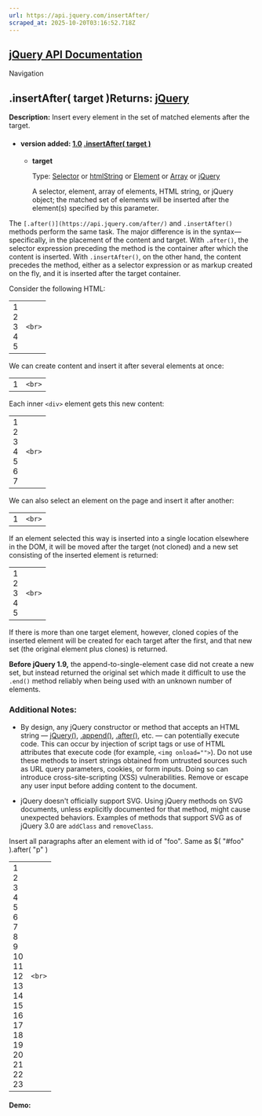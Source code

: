 ```yaml
---
url: https://api.jquery.com/insertAfter/
scraped_at: 2025-10-20T03:16:52.718Z
---
```


## [jQuery API Documentation](https://jquery.com/ "jQuery API Documentation")

Navigation

## .insertAfter( target )Returns: [jQuery](http://api.jquery.com/Types/\#jQuery)

**Description:** Insert every element in the set of matched elements after the target.

- #### version added: [1.0](https://api.jquery.com/category/version/1.0/) [.insertAfter( target )](https://api.jquery.com/insertAfter/\#insertAfter-target)

  - **target**

    Type: [Selector](http://api.jquery.com/Types/#Selector) or [htmlString](http://api.jquery.com/Types/#htmlString) or [Element](http://api.jquery.com/Types/#Element) or [Array](http://api.jquery.com/Types/#Array) or [jQuery](http://api.jquery.com/Types/#jQuery)

    A selector, element, array of elements, HTML string, or jQuery object; the matched set of elements will be inserted after the element(s) specified by this parameter.

The `[.after()](https://api.jquery.com/after/)` and `.insertAfter()` methods perform the same task. The major difference is in the syntax—specifically, in the placement of the content and target. With `.after()`, the selector expression preceding the method is the container after which the content is inserted. With `.insertAfter()`, on the other hand, the content precedes the method, either as a selector expression or as markup created on the fly, and it is inserted after the target container.

Consider the following HTML:

|     |     |
| --- | --- |
| 1<br>2<br>3<br>4<br>5 | ```<br>``` |

We can create content and insert it after several elements at once:

|     |     |
| --- | --- |
| 1 | ```<br>``` |

Each inner `<div>` element gets this new content:

|     |     |
| --- | --- |
| 1<br>2<br>3<br>4<br>5<br>6<br>7 | ```<br>``` |

We can also select an element on the page and insert it after another:

|     |     |
| --- | --- |
| 1 | ```<br>``` |

If an element selected this way is inserted into a single location elsewhere in the DOM, it will be moved after the target (not cloned) and a new set consisting of the inserted element is returned:

|     |     |
| --- | --- |
| 1<br>2<br>3<br>4<br>5 | ```<br>``` |

If there is more than one target element, however, cloned copies of the inserted element will be created for each target after the first, and that new set (the original element plus clones) is returned.

**Before jQuery 1.9,** the append-to-single-element case did not create a new set, but instead returned the original set which made it difficult to use the `.end()` method reliably when being used with an unknown number of elements.

### Additional Notes:

- By design, any jQuery constructor or method that accepts an HTML string — [jQuery()](https://api.jquery.com/jQuery/), [.append()](https://api.jquery.com/append/), [.after()](https://api.jquery.com/after/), etc. — can potentially execute code. This can occur by injection of script tags or use of HTML attributes that execute code (for example, `<img onload="">`). Do not use these methods to insert strings obtained from untrusted sources such as URL query parameters, cookies, or form inputs. Doing so can introduce cross-site-scripting (XSS) vulnerabilities. Remove or escape any user input before adding content to the document.

- jQuery doesn't officially support SVG. Using jQuery methods on SVG documents, unless explicitly documented for that method, might cause unexpected behaviors. Examples of methods that support SVG as of jQuery 3.0 are `addClass` and `removeClass`.


Insert all paragraphs after an element with id of "foo". Same as $( "#foo" ).after( "p" )

|     |     |
| --- | --- |
| 1<br>2<br>3<br>4<br>5<br>6<br>7<br>8<br>9<br>10<br>11<br>12<br>13<br>14<br>15<br>16<br>17<br>18<br>19<br>20<br>21<br>22<br>23 | ```<br>``` |

#### Demo: